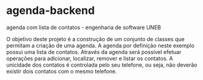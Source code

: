 # agenda-backend
agenda com lista de contatos - engenharia de software UNEB 

O objetivo deste projeto é a construção de um conjunto de classes que 
permitam a criação de uma agenda. A agenda por definição neste exemplo 
possui uma lista de contatos. Através da agenda será possível efetuar 
operações para adicionar, localizar, remover e listar os contatos. A 
unicidade dos contatos é controlada pelo seu telefone, ou seja, não 
deverão existir dois contatos com o mesmo telefone.
